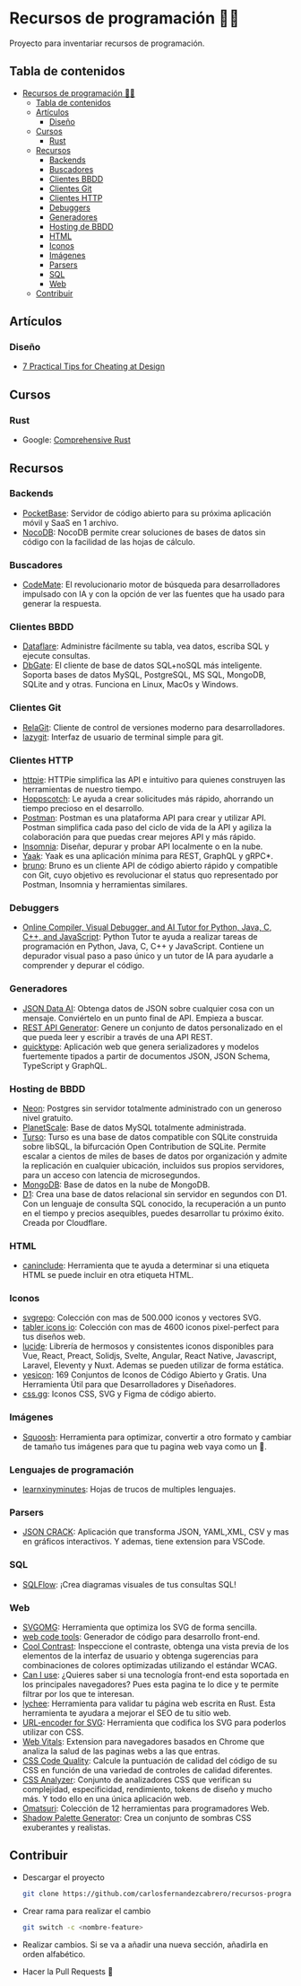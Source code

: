 # Recursos de programación 🧑‍💻

Proyecto para inventariar recursos de programación.

## Tabla de contenidos

- [Recursos de programación 🧑‍💻](#recursos-de-programación-)
  - [Tabla de contenidos](#tabla-de-contenidos)
  - [Artículos](#artículos)
    - [Diseño](#diseño)
  - [Cursos](#cursos)
    - [Rust](#rust)
  - [Recursos](#recursos)
    - [Backends](#backends)
    - [Buscadores](#buscadores)
    - [Clientes BBDD](#clientes-bbdd)
    - [Clientes Git](#clientes-git)
    - [Clientes HTTP](#clientes-http)
    - [Debuggers](#debuggers)
    - [Generadores](#generadores)
    - [Hosting de BBDD](#hosting-de-bbdd)
    - [HTML](#html)
    - [Iconos](#iconos)
    - [Imágenes](#imágenes)
    - [Parsers](#parsers)
    - [SQL](#sql)
    - [Web](#web)
  - [Contribuir](#contribuir)

## Artículos

### Diseño

- [7 Practical Tips for Cheating at Design](https://medium.com/refactoring-ui/7-practical-tips-for-cheating-at-design-40c736799886)

## Cursos

### Rust

- Google: [Comprehensive Rust](https://google.github.io/comprehensive-rust/)

## Recursos

### Backends

- [PocketBase](https://pocketbase.io/): Servidor de código abierto
para su próxima aplicación móvil y SaaS
en 1 archivo.
- [NocoDB](https://nocodb.com/): NocoDB permite crear soluciones de bases de datos sin código con la facilidad de las hojas de cálculo.

### Buscadores

- [CodeMate](https://codemate.bot/): El revolucionario motor de búsqueda para desarrolladores impulsado con IA y con la opción de ver las fuentes que ha usado para generar la respuesta.

### Clientes BBDD

- [Dataflare](https://dataflare.app/): Administre fácilmente su tabla, vea datos, escriba SQL y ejecute consultas.
- [DbGate](https://dbgate.org/): El cliente de base de datos SQL+noSQL más inteligente. Soporta bases de datos MySQL, PostgreSQL, MS SQL, MongoDB, SQLite and y otras. Funciona en Linux, MacOs y Windows.

### Clientes Git

- [RelaGit](https://rela.dev/): Cliente de control de versiones moderno para desarrolladores.
- [lazygit](https://github.com/jesseduffield/lazygit): Interfaz de usuario de terminal simple para git.

### Clientes HTTP

- [httpie](https://httpie.io/): HTTPie simplifica las API
e intuitivo para quienes construyen
las herramientas de nuestro tiempo.
- [Hoppscotch](https://hoppscotch.io/): Le ayuda a crear solicitudes más rápido, ahorrando un tiempo precioso en el desarrollo.
- [Postman](https://www.postman.com/): Postman es una plataforma API para crear y utilizar API. Postman simplifica cada paso del ciclo de vida de la API y agiliza la colaboración para que puedas crear mejores API y más rápido.
- [Insomnia](https://insomnia.rest/): Diseñar, depurar y probar API
localmente o en la nube.
- [Yaak](https://yaak.app/): Yaak es una aplicación mínima para REST, GraphQL y gRPC*.
- [bruno](https://www.usebruno.com/): Bruno es un cliente API de código abierto rápido y compatible con Git, cuyo objetivo es revolucionar el status quo representado por Postman, Insomnia y herramientas similares.

### Debuggers

- [Online Compiler, Visual Debugger, and AI Tutor for Python, Java, C, C++, and JavaScript](https://pythontutor.com/): Python Tutor te ayuda a realizar tareas de programación en Python, Java, C, C++ y JavaScript. Contiene un depurador visual paso a paso único y un tutor de IA para ayudarle a comprender y depurar el código.

### Generadores

- [JSON Data AI](https://www.jsondataai.com/): Obtenga datos de JSON sobre cualquier cosa con un mensaje. Conviértelo en un punto final de API. Empieza a buscar.
- [REST API Generator](https://retool.com/api-generator): Genere un conjunto de datos personalizado en el que pueda leer y escribir a través de una API REST.
- [quicktype](https://app.quicktype.io/): Aplicación web que genera serializadores y modelos fuertemente tipados a partir de documentos JSON, JSON Schema, TypeScript y GraphQL.

### Hosting de BBDD

- [Neon](https://neon.tech/): Postgres sin servidor totalmente administrado con un generoso nivel gratuito.
- [PlanetScale](https://planetscale.com/): Base de datos MySQL totalmente administrada.
- [Turso](https://turso.tech/): Turso es una base de datos compatible con SQLite construida sobre libSQL, la bifurcación Open Contribution de SQLite. Permite escalar a cientos de miles de bases de datos por organización y admite la replicación en cualquier ubicación, incluidos sus propios servidores, para un acceso con latencia de microsegundos.
- [MongoDB](https://www.mongodb.com/es/atlas/database): Base de datos en la nube de MongoDB.
- [D1](https://www.cloudflare.com/es-es/developer-platform/d1/): Crea una base de datos relacional sin servidor en segundos con D1. Con un lenguaje de consulta SQL conocido, la recuperación a un punto en el tiempo y precios asequibles, puedes desarrollar tu próximo éxito. Creada por Cloudflare.

### HTML

- [caninclude](https://caninclude.glitch.me/): Herramienta que te ayuda a determinar si una etiqueta HTML se puede incluir en otra etiqueta HTML.

### Iconos

- [svgrepo](https://www.svgrepo.com/): Colección con mas de 500.000 iconos y vectores SVG.
- [tabler icons io](https://tabler-icons.io/): Colección con mas de 4600 iconos pixel-perfect para tus diseños web.
- [lucide](https://lucide.dev/): Librería de hermosos y consistentes iconos disponibles para Vue, React, Preact, Solidjs, Svelte, Angular, React Native, Javascript, Laravel, Eleventy y Nuxt. Ademas se pueden utilizar de forma estática.
- [yesicon](https://yesicon.app/): 169 Conjuntos de Iconos de Código Abierto y Gratis. Una Herramienta Útil para que Desarrolladores y Diseñadores.
- [css.gg](https://css.gg/): Iconos CSS, SVG y Figma de código abierto.

### Imágenes

- [Squoosh](https://squoosh.app/): Herramienta para optimizar, convertir a otro formato y cambiar de tamaño tus imágenes para que tu pagina web vaya como un 🚀.

### Lenguajes de programación

- [learnxinyminutes](https://learnxinyminutes.com/): Hojas de trucos de multiples lenguajes.

### Parsers

- [JSON CRACK](https://jsoncrack.com/): Aplicación que transforma JSON, YAML,XML, CSV y mas en gráficos interactivos. Y ademas, tiene extension para VSCode.

### SQL

- [SQLFlow](https://sqlflow.gudusoft․com/#/): ¡Crea diagramas visuales de tus consultas SQL!

### Web

- [SVGOMG](https://jakearchibald.github.io/svgomg/): Herramienta que optimiza los SVG de forma sencilla.
- [web code tools](https://webcode.tools/): Generador de código para desarrollo front-end.
- [Cool Contrast](https://coolcontrast.vercel.app/): Inspeccione el contraste, obtenga una vista previa de los elementos de la interfaz de usuario y obtenga sugerencias para combinaciones de colores optimizadas utilizando el estándar WCAG.
- [Can I use](https://caniuse.com/): ¿Quieres saber si una tecnología front-end esta soportada en los principales navegadores? Pues esta pagina te lo dice y te permite filtrar por los que te interesan.
- [lychee](https://github.com/lycheeverse/lychee/): Herramienta para validar tu página web escrita en Rust. Esta herramienta te ayudara a mejorar el SEO de tu sitio web.
- [URL-encoder for SVG](https://yoksel.github.io/url-encoder/): Herramienta que codifica los SVG para poderlos utilizar con CSS.
- [Web Vitals](https://chromewebstore.google.com/detail/web-vitals/ahfhijdlegdabablpippeagghigmibma): Extension para navegadores basados en Chrome que analiza la salud de las paginas webs a las que entras.
- [CSS Code Quality](https://www.projectwallace.com/css-code-quality): Calcule la puntuación de calidad del código de su CSS en función de una variedad de controles de calidad diferentes.
- [CSS Analyzer](https://www.projectwallace.com/analyze-css): Conjunto de analizadores CSS que verifican su complejidad, especificidad, rendimiento, tokens de diseño y mucho más. Y todo ello en una única aplicación web.
- [Omatsuri](https://omatsuri.app/): Colección de 12 herramientas para programadores Web.
- [Shadow Palette Generator](https://www.joshwcomeau.com/shadow-palette/): Crea un conjunto de sombras CSS exuberantes y realistas.

## Contribuir

- Descargar el proyecto

    ``` bash
    git clone https://github.com/carlosfernandezcabrero/recursos-programacion.git
    ```

- Crear rama para realizar el cambio

    ``` bash
    git switch -c <nombre-feature>
    ```

- Realizar cambios. Si se va a añadir una nueva sección, añadirla en orden alfabético.
- Hacer la Pull Requests 🚀
